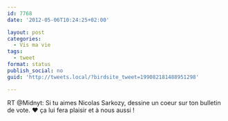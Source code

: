 ```yaml
---
id: 7768
date: '2012-05-06T10:24:25+02:00'

layout: post
categories:
  - Vis ma vie
tags:
  - tweet
format: status
publish_social: no
guid: 'http://tweets.local/?birdsite_tweet=199082181488951298'

---
```


RT @Midnyt: Si tu aimes Nicolas Sarkozy, dessine un coeur sur ton bulletin de vote. ❤ ça lui fera plaisir et à nous aussi !